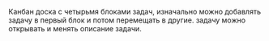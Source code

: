  Канбан доска с четырьмя блоками задач, изначально можно добавлять задачу в первый блок и потом перемещать в другие. задачу можно открывать и менять описание задачи.
